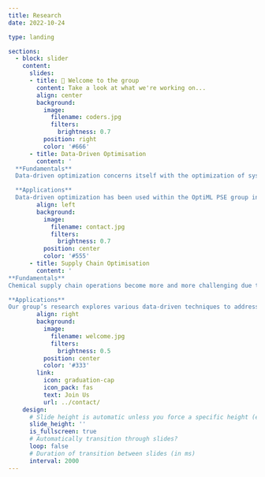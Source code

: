 ```yaml
---
title: Research
date: 2022-10-24

type: landing

sections:
  - block: slider
    content:
      slides:
      - title: 👋 Welcome to the group
        content: Take a look at what we're working on...
        align: center
        background:
          image:
            filename: coders.jpg
            filters:
              brightness: 0.7
          position: right
          color: '#666'
      - title: Data-Driven Optimisation
        content: '
  **Fundamentals**
  Data-driven optimization concerns itself with the optimization of systems through methodologies that apply the use of data. This may include directly using data to inform the selection of the next set of decision variables to be evaluated, or may include the use of machine learning. Some functions can be computationally expensive, or provide little contextual information outside of a single value. By learning a model of generated data using machine learning, and optimizing this model in-place of the original data-generating system, machine learning-based data-driven optimization techniques can speed up and enhance the optimization of these systems. 

  **Applications**  
  Data-driven optimization has been used within the OptiML PSE group in applications spanning planning and scheduling, optimization of simulated chemical reactors, plant-wide optimization and dynamical optimization of bioprocesses. '
        align: left
        background:
          image:
            filename: contact.jpg
            filters:
              brightness: 0.7
          position: center
          color: '#555'
      - title: Supply Chain Optimisation
        content: '
**Fundamentals**
Chemical supply chain operations become more and more challenging due to the increasingly stringent economic, environmental and safety considerations of the process industries. Chemical companies use enterprise-wide optimization (EWO) to remain competitive in this harsh business landscape by taking a holistic approach to supply chain optimization. EWO lies at the intersection of chemical engineering and operations research with the ultimate goal of using numerical optimization to integrate and coordinate all decision-making within the enterprise: its various functions (sourcing, manufacturing, distribution); various geographically distributed organizations (plants, markets); and various levels of decision-making (strategic planning to tactical scheduling and operational control). However, the centralized coordination and optimization of interconnected manufacturing and supply chain systems becomes intractable since rigorous accounting of discrete decisions, uncertainty, multiple objectives, and different timescales leads to an explosion in the decision space.  

**Applications**
Our group’s research explores various data-driven techniques to address some of the shortcomings of EWO. This includes for example: Derivative-Free Optimization (also known as Black-Box or Simulation Optimization) for value chain coordination under organizational considerations, multilevel optimization via derivative-free optimization and optimization with embedded neural network or decision tree surrogates, and Graph Neural Networks for Reinforcement Learning of supply chains. Underlying much of our supply chain optimization runs a strong focus on sustainable supply chain applications and respecting the organizational (i.e. software, privacy, and game-theoretical) considerations of chemical companies. '
        align: right
        background:
          image:
            filename: welcome.jpg
            filters:
              brightness: 0.5
          position: center
          color: '#333'
        link:
          icon: graduation-cap
          icon_pack: fas
          text: Join Us
          url: ../contact/
    design:
      # Slide height is automatic unless you force a specific height (e.g. '400px')
      slide_height: ''
      is_fullscreen: true
      # Automatically transition through slides?
      loop: false
      # Duration of transition between slides (in ms)
      interval: 2000
---
```

